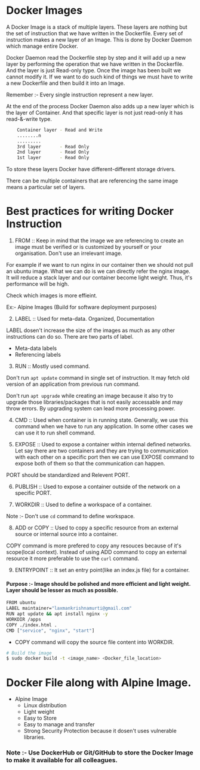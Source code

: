 # Docker Images

A Docker Image is a stack of multiple layers. These layers are nothing but the set of instruction that we have written in the Dockerfile. Every set of instruction makes a new layer of an Image. This is done by Docker Daemon which manage entire Docker.

Docker Daemon read the Dockerfile step by step and it will add up a new layer by performing the operation that we have written in the Dockerfile. And the layer is just Read-only type. Once the image has been built we cannot modify it. If we want to do such kind of things we must have to write a new Dockerfile and then build it into an Image.

Remember :- Every single instruction represent a new layer.

At the end of the process Docker Daemon also adds up a new layer which is the layer of Container. And that specific layer is not just read-only it has read-&-write type.

```bash
    Container layer - Read and Write
    ........n
    .........
    3rd layer       - Read Only
    2nd layer       - Read Only
    1st layer       - Read Only
```

To store these layers Docker have different-different storage drivers.

There can be multiple containers that are referencing the same image means a particular set of layers.

# Best practices for writing Docker Instruction

1. FROM :: Keep in mind that the image we are referencing to create an image must be verified or is customized by yourself or your organisation. Don't use an irrelevant image.

For example if we want to run nginx in our container then we should not pull an ubuntu image. What we can do is we can directly refer the nginx image. It will reduce a stack layer and our container become light weight. Thus, it's performance will be high.

Check which images is more effieint.

Ex:- Alpine Images (Build for software deployment purposes)

2. LABEL :: Used for meta-data. Organized, Documentation

LABEL dosen't increase the size of the images as much as any other instructions can do so. There are two parts of label.

- Meta-data labels
- Referencing labels

3. RUN :: Mostly used command.

Don't run <code>apt update</code> command in single set of instruction. It may fetch old version of an application from previous run command.

Don't run <code>apt upgrade</code> while creating an image because it also try to upgrade those libraries/packages that is not easily accessable and may throw errors. By upgrading system can lead more processing power.

4. CMD :: Used when container is in running state. Generally, we use this command when we have to run any application. In some other cases we can use it to run shell command.

5. EXPOSE :: Used to expose a container within internal defined networks. Let say there are two containers and they are trying to communication with each other on a specific port then we can use EXPOSE command to expose both of them so that the communication can happen.

PORT should be standardized and Relevent PORT.

6. PUBLISH :: Used to expose a container outside of the network on a specific PORT.

7. WORKDIR :: Used to define a workspace of a container.

Note :- Don't use <code>cd</code> command to define workspace.

8. ADD or COPY :: Used to copy a specific resource from an external source or internal source into a container.

COPY command is more prefered to copy any resouces because of it's scope(local context).
Instead of using ADD command to copy an external resource it more preferable to use the <code>curl</code> command.

9. ENTRYPOINT :: It set an entry point(like an index.js file) for a container.

#### Purpose :- Image should be polished and more efficient and light weight. Layer should be lesser as much as possible.

```bash
FROM ubuntu
LABEL maintainer="laxmankrishnamurti@gmail.com"
RUN apt update && apt install nginx -y
WORKDIR /apps
COPY ./index.html .
CMD ["service", "nginx", "start"]
```

- COPY command will copy the source file content into WORKDIR.

```bash
# Build the image
$ sudo docker build -t <image_name> <Docker_file_location>
```

# Docker File along with Alpine Image.

- Alpine Image
  - Linux distribution
  - Light weight
  - Easy to Store
  - Easy to manage and transfer
  - Strong Security Protection because it dosen't uses vulnerable libraries.

### Note :- Use DockerHub or Git/GitHub to store the Docker Image to make it available for all colleagues.
